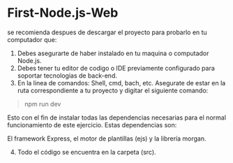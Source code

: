 # First-Node.js-Web

se recomienda despues de descargar el proyecto para probarlo en tu computador que:

1. Debes asegurarte de haber instalado en tu maquina o computador Node.js.
2. Debes tener tu editor de codigo o IDE previamente configurado para soportar tecnologias de back-end.
3. En la linea de comandos: Shell, cmd, bach, etc. Asegurate de estar en la ruta correspondiente a
tu proyecto y digitar el siguiente comando:

> npm run dev

Esto con el fin de instalar todas las dependencias necesarias para el normal funcionamiento 
de este ejercicio. Estas dependencias son:

El framework Express, el motor de plantillas (ejs) y la librería morgan.

4. Todo el código se encuentra en la carpeta (src). 


